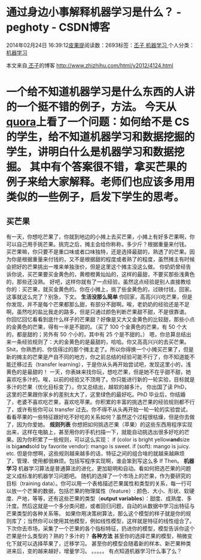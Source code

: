 
# 通过身边小事解释机器学习是什么？ - peghoty - CSDN博客


2014年02月24日 16:39:12[皮果提](https://me.csdn.net/peghoty)阅读数：2693标签：[丕子																](https://so.csdn.net/so/search/s.do?q=丕子&t=blog)[机器学习																](https://so.csdn.net/so/search/s.do?q=机器学习&t=blog)[
							](https://so.csdn.net/so/search/s.do?q=丕子&t=blog)个人分类：[机器学习																](https://blog.csdn.net/peghoty/article/category/1824627)


本文来自[
丕子](http://www.zhizhihu.com/)的博客 http://www.zhizhihu.com/html/y2012/4124.html

一个给不知道机器学习是什么东西的人讲的一个挺不错的例子，方法。
今天从[quora](http://www.quora.com/Machine-Learning/How-do-you-explain-Machine-learning-and-Data-Mining-to-non-CS-people)上看了一个问题：如何给不是
 CS 的学生，给不知道机器学习和数据挖掘的学生，讲明白什么是机器学习和数据挖掘。
其中有个答案很不错，拿买芒果的例子来给大家解释。老师们也应该多用用类似的一些例子，启发下学生的思考。
=============================
## 买芒果
有一天，你想吃芒果了，你就到地边的小摊上去买芒果，小摊上有好多芒果啊，你可以自己用手挑芒果。挑完之后，摊主会给你称称，多少斤？根据重量来付钱。
买芒果嘛，你只要不是重口味或者口味独特，还是选择最甜的，熟透了的芒果。因为你是根据重量来付钱的，又不是根据甜的程度或者熟了的程度，虽然摊主有时候会把好的芒果挑出一堆来单独涨价，但是这里这个摊主没这么做。
你奶奶曾经告诉你说，买芒果要买金黄色的，黄橙橙黄灿灿的，这样的最甜，不要买那些浅黄色的，那些还没熟。
好吧，这样你就有了一点经验，虽然这点经验是别人直接教给你的：买芒果，就买金黄色的。你在小摊上，挑了些金黄色的，过磅付钱，回家。这事就这么完了？别急，下文。
**生活没那么简单**
你回家，高高兴兴吃芒果，但是你发现，并不是每个芒果都那么甜，有部分不甜啊。唉，老奶奶的经验还是不足啊，虽然吃的盐比我走的路多，但是只通过颜色判断芒果甜不甜，不是很靠谱。
你回忆回忆看看到底什么样子的芒果甜？好像是又大又金黄色的比较甜，那些小点的金黄色的芒果，得有一半是不甜的。（买了 100 个金黄色的芒果，有 50 个大的，都是甜的；另外有 50 个小的，其中有 25 个是不甜的。）
嗯，你总算总结出来一条经验规则了：大的金黄色的是最甜的，哈哈。你又高高兴兴的去买芒果。Shit，你熟悉的、你信得过的那个摊主走了。所以你得换一个小摊买芒果了，但是新的摊主的芒果是产自不同的地方，你之前总结的经验可能不行了，你不知道能不能迁移过去（transfer learning），于是你从头再开始尝试吧，发现这里小的，浅黄色的是最甜的！
一天，你表妹来找你玩，想吃芒果，但是她不在乎甜不甜，她喜欢吃多汁的。唉，以前的经验又不顶用了。你只能进行新的一轮实验，目标就是多汁的芒果（优化目标变了）。你又总结出，越软的越多汁。
你出国了读 PhD，这里的芒果跟你家乡的差别太大了，这里绿色的最好吃。PhD 毕业后，你结婚了，老婆不喜欢吃芒果，喜欢吃苹果。你积累的丰富的挑选芒果的经验规则都不行了，或许有些你可以 transfer 过去。你不得不从头再开始一轮一轮的实验尝试，看看苹果的一些特征跟好吃不好吃的关系如何？虽然这个过程很枯燥，但是你去做了，因为你爱她。
**规则列表**
你想把如何挑选芒果（苹果）的这些东西用程序实现出来，这样在电脑上，甚至用你的手机扫描一下，就能自动挑选出很多好吃的芒果。因为你积累了一些规则，可以这么实现：
if (color is bright yellow**and**size is big**and**sold
 by favorite vendor): mango is sweet.
if (soft): mango is juicy.
etc.
但是你想啊，这些规则越来越多的话，特征之间的组合啥的就越来越麻烦了，管理、使用都很麻烦。包括写程序实现啊，谁会笨到写这么多 If Then。
**机器学习**
机器学习算法是普通算法的进化，更加聪明和自动。看如何把选芒果的问题定义成标准的机器学习问题吧。
随机的选择了一个市场上的芒果，作为要研究的目标（training data）。你可以用一个表格描述芒果属性和类型的关系，每一行可以放一个芒果的数据，包括芒果的物理属性（feature）: 颜色、大小、形状、软硬度、产地，等等，还有这些芒果的类型（**output
 variables**）：甜度、成熟度、多汁度。然后这就是一个多分类问题，或者回归问题，自动的从数据中学习出特征与芒果类型的各种关系等。
如果你用决策树算法，那么这个模型的样子就是你的规则库了；当然你可以使用其他模型，例如线性模型，这样就是特征的线性组合了。
下次你去市场，采集了一个芒果的各个指标特征，扔进你的模型，模型告诉你这个芒果是什么类型的？熟的？多汁的？
**各种方法**
甚至你的选择芒果的模型，稍微变化下就可以选择苹果了，迁移学习。
甚至你的模型会随着新的样本、新芒果种类进来后，变的越来越好，增量学习。
。。。。。
有点知道机器学习什么事了么？


